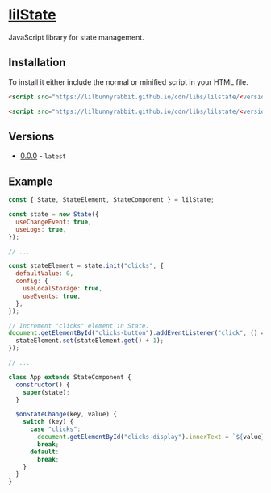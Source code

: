 # [lilState](https://lilbunnyrabbit.github.io/lilstate/)
JavaScript library for state management.

## Installation
To install it either include the normal or minified script in your HTML file.

```html
<script src="https://lilbunnyrabbit.github.io/cdn/libs/lilstate/<version>/lilstate.js"></script>
```

```html
<script src="https://lilbunnyrabbit.github.io/cdn/libs/lilstate/<version>/lilstate.min.js"></script>
```

## Versions
* [0.0.0](https://lilbunnyrabbit.github.io/cdn/libs/lilstate/0.0.0/docs.html) - `latest`

## Example
```js
const { State, StateElement, StateComponent } = lilState;

const state = new State({
  useChangeEvent: true,
  useLogs: true,
});

// ...

const stateElement = state.init("clicks", {
  defaultValue: 0,
  config: {
    useLocalStorage: true,
    useEvents: true,
  },
});

// Increment "clicks" element in State.
document.getElementById("clicks-button").addEventListener("click", () => {
  stateElement.set(stateElement.get() + 1);
});

// ...

class App extends StateComponent {
  constructor() {
    super(state);
  }

  $onStateChange(key, value) {
    switch (key) {
      case "clicks":
        document.getElementById("clicks-display").innerText = `${value} clicks.`;
        break;
      default:
        break;
    }
  }
}
```
